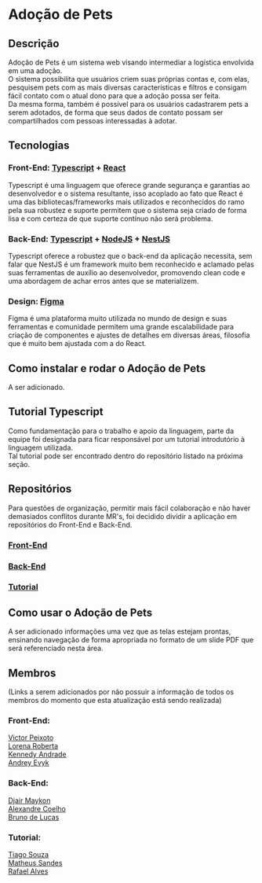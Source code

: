 # Adoção de Pets 

## Descrição
Adoção de Pets é um sistema web visando intermediar a logística envolvida em uma adoção.  
O sistema possibilita que usuários criem suas próprias contas e, com elas, pesquisem pets com as mais diversas características e filtros e consigam fácil contato com o atual dono para que a adoção possa ser feita.  
Da mesma forma, também é possível para os usuários cadastrarem pets a serem adotados, de forma que seus dados de contato possam ser compartilhados com pessoas interessadas à adotar.  

## Tecnologias

### Front-End: [Typescript](https://www.typescriptlang.org/) + [React](https://react.dev/)
Typescript é uma linguagem que oferece grande segurança e garantias ao desenvolvedor e o sistema resultante, isso acoplado ao fato que React é uma das bibliotecas/frameworks mais utilizados e reconhecidos do ramo pela sua robustez e suporte permitem que o sistema seja criado de forma lisa e com certeza de que suporte contínuo não será problema.  

### Back-End: [Typescript](https://www.typescriptlang.org/) + [NodeJS](https://nodejs.org/en) + [NestJS](https://nestjs.com/)
Typescript oferece a robustez que o back-end da aplicação necessita, sem falar que NestJS é um framework muito bem reconhecido e aclamado pelas suas ferramentas de auxílio ao desenvolvedor, promovendo clean code e uma abordagem de achar erros antes que se materializem.

### Design: [Figma](https://www.figma.com/)
Figma é uma plataforma muito utilizada no mundo de design e suas ferramentas e comunidade permitem uma grande escalabilidade para criação de componentes e ajustes de detalhes em diversas áreas, filosofia que é muito bem ajustada com a do React.

## Como instalar e rodar o Adoção de Pets

A ser adicionado.  

## Tutorial Typescript

Como fundamentação para o trabalho e apoio da linguagem, parte da equipe foi designada para ficar responsável por um tutorial introdutório à linguagem utilizada.  
Tal tutorial pode ser encontrado dentro do repositório listado na próxima seção.

## Repositórios  
Para questões de organização, permitir mais fácil colaboração e não haver demasiados conflitos durante MR's, foi decidido dividir a aplicação em repositórios do Front-End e Back-End.  
### [Front-End](https://github.com/victorpbp/adocao-de-pets-front)  
### [Back-End](https://github.com/victorpbp/adocao-de-pets-back)  
### [Tutorial](https://github.com/TiagoGSouza/mata76-tutorial-backend)  

## Como usar o Adoção de Pets

A ser adicionado informações uma vez que as telas estejam prontas, ensinando navegação de forma apropriada no formato de um slide PDF que será referenciado nesta área.

## Membros

(Links a serem adicionados por não possuir a informação de todos os membros do momento que esta atualização está sendo realizada)  

### Front-End:  
[Victor Peixoto](https://github.com/victorpbp)  
[Lorena Roberta](https://github.com/lorenarbt)  
[Kennedy Andrade](https://github.com/Kennedy-Rocha)  
[Andrey Evyk](https://github.com/andreyevyk)  

### Back-End:
[Djair Maykon](https://github.com/DjairMaykon)  
[Alexandre Coelho](https://github.com/Alexandre010xC)  
[Bruno de Lucas](https://github.com/brunodelucasbarbosa)  

### Tutorial:   
[Tiago Souza](https://github.com/TiagoGSouza)  
[Matheus Sandes](https://github.com/MatheusSandes)  
[Rafael Alves](https://github.com/RafaelAlvesTech)  
